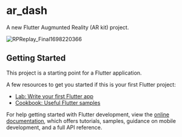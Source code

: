 # ar_dash

A new Flutter Augmunted Reality (AR kit) project.


![RPReplay_Final1698220366](https://github.com/klyovan/ar_dash/assets/39466837/ebfbe83d-af25-4757-a8e9-482435309485)

## Getting Started

This project is a starting point for a Flutter application.

A few resources to get you started if this is your first Flutter project:

- [Lab: Write your first Flutter app](https://docs.flutter.dev/get-started/codelab)
- [Cookbook: Useful Flutter samples](https://docs.flutter.dev/cookbook)

For help getting started with Flutter development, view the
[online documentation](https://docs.flutter.dev/), which offers tutorials,
samples, guidance on mobile development, and a full API reference.

